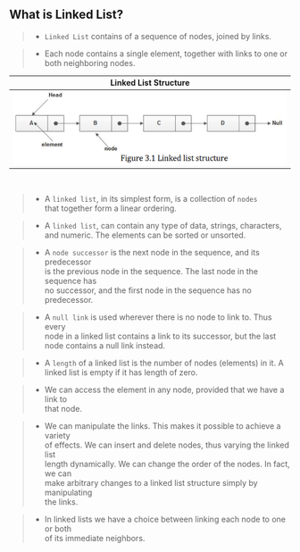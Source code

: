 ## What is Linked List?

> - `Linked List` contains of a sequence of nodes, joined by links.

> - Each node contains a single element, together with links to one or <br />
    both neighboring nodes.

| Linked List Structure |
| --------------------- |
| ![linked-list](./images/01-linked-list-structure.png) |

<br />

> - A `linked list`, in its simplest form, is a collection of `nodes` <br />
    that together form a linear ordering.

> - A `linked list`, can contain any type of data, strings, characters, <br />
    and numeric. The elements can be sorted or unsorted.

> - A `node successor` is the next node in the sequence, and its predecessor <br />
    is the previous node in the sequence. The last node in the sequence has <br />
    no successor, and the first node in the sequence has no predecessor.

> - A `null link` is used wherever there is no node to link to. Thus every <br />
    node in a linked list contains a link to its successor, but the last <br />
    node contains a null link instead.

> - A `length` of a linked list is the number of nodes (elements) in it. A <br />
    linked list is empty if it has length of zero.

> - We can access the element in any node, provided that we have a link to <br />
    that node.

> - We can manipulate the links. This makes it possible to achieve a variety <br />
    of effects. We can insert and delete nodes, thus varying the linked list <br />
    length dynamically. We can change the order of the nodes. In fact, we can <br />
    make arbitrary changes to a linked list structure simply by manipulating <br />
    the links.

> - In linked lists we have a choice between linking each node to one or both <br />
    of its immediate neighbors.
